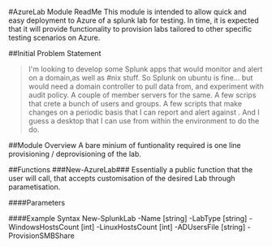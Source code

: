 #AzureLab Module ReadMe
This module is intended to allow quick and easy deployment to Azure of a splunk lab for testing. In time, it is expected that it will provide functionality to provision labs tailored to other specific testing scenarios on Azure.

##Initial Problem Statement
> I'm looking to develop some Splunk apps that would monitor and alert on a domain,as well as #nix stuff.
> So Splunk on ubuntu is fine... but would need a domain controller to pull data from, and experiment with audit policy.
> A couple of member servers for the same.
> A few scrips that crete a bunch of users and groups.
> A few scripts that make changes on a periodic basis that I can report and alert against .
> And I guess a desktop that I can use from within the environment to do the do. 

##Module Overview
A bare minium of funtionality required is one line provisioning / deprovisioning of the lab. 

##Functions
###New-AzureLab###
Essentially a public function that the user will call, that accepts customisation of the desired Lab through parametisation.

####Parameters


####Example Syntax
New-SplunkLab -Name [string] -LabType [string] -WindowsHostsCount [int] -LinuxHostsCount [int] -ADUsersFile [string] -ProvisionSMBShare




